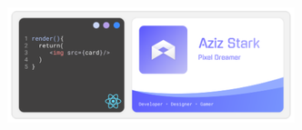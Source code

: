 <p align="center"><a href="https://azizstark.com"><img src="https://raw.githubusercontent.com/AzizStark/AzizStark/master/card.svg" /></a><p align="center">
